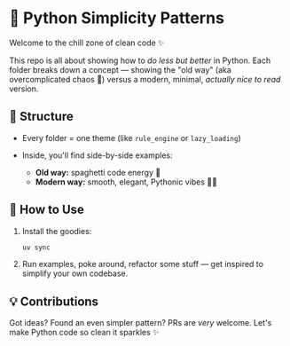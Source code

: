 # 🐍 Python Simplicity Patterns

Welcome to the chill zone of clean code ✨

This repo is all about showing how to *do less but better* in Python. Each folder breaks down a concept — showing the "old way" (aka overcomplicated chaos 😬) versus a modern, minimal, *actually nice to read* version.

## 🧱 Structure

* Every folder = one theme (like `rule_engine` or `lazy_loading`)
* Inside, you'll find side-by-side examples:

  * **Old way:** spaghetti code energy 🍝
  * **Modern way:** smooth, elegant, Pythonic vibes 🧘‍♂️

## 🚀 How to Use

1. Install the goodies:

   ```bash
   uv sync
   ```

2. Run examples, poke around, refactor some stuff — get inspired to simplify your own codebase.

## 💡 Contributions

Got ideas? Found an even simpler pattern? PRs are *very* welcome. Let's make Python code so clean it sparkles ✨

<br>

